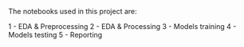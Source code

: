 The notebooks used in this project are:

1 - EDA & Preprocessing
2 - EDA & Processing
3 - Models training
4 - Models testing
5 - Reporting